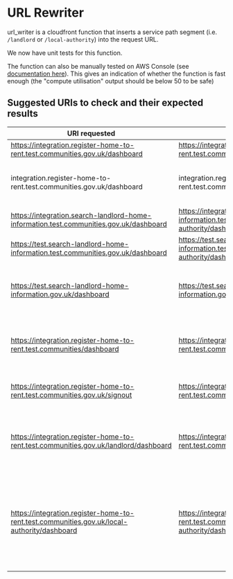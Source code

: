 # URL Rewriter

url_writer is a cloudfront function that inserts a service path segment (i.e. `/landlord` or `/local-authority`) into the request URL.

We now have unit tests for this function.

The function can also be manually tested on AWS Console (see [documentation here](https://docs.aws.amazon.com/AmazonCloudFront/latest/DeveloperGuide/test-function.html)). This gives an indication of whether the function is fast enough (the "compute utilisation" output should be below 50 to be safe) 

## Suggested URIs to check and their expected results

| URI requested                                                                               | Expected output                                                                                        | Notes                                                                                              |
|---------------------------------------------------------------------------------------------|--------------------------------------------------------------------------------------------------------|----------------------------------------------------------------------------------------------------|
| https://integration.register-home-to-rent.test.communities.gov.uk/dashboard                 | https://integration.register-home-to-rent.test.communities.gov.uk/landlord/dashboard                   | Landlord dashboard                                                                                 |
| integration.register-home-to-rent.test.communities.gov.uk/dashboard                         | integration.register-home-to-rent.test.communities.gov.uk/landlord/dashboard                           | Works whether the url scheme is included or not                                                    |
| https://integration.search-landlord-home-information.test.communities.gov.uk/dashboard      | https://integration.search-landlord-home-information.test.communities.gov.uk/local-authority/dashboard | Local authority dashboard                                                                          |
| https://test.search-landlord-home-information.test.communities.gov.uk/dashboard             | https://test.search-landlord-home-information.test.communities.gov.uk/local-authority/dashboard        | Works for any environment                                                                          |
| https://test.search-landlord-home-information.gov.uk/dashboard                              | https://test.search-landlord-home-information.gov.uk/local-authority/dashboard                         | Works for modified domain (needs to include .gov.uk)                                               |
| https://integration.register-home-to-rent.test.communities/dashboard                        | https://integration.register-home-to-rent.test.communities/dashboard                                   | Returns the original url if the domain does not include .gov.uk                                    |
| https://integration.register-home-to-rent.test.communities.gov.uk/signout                   | https://integration.register-home-to-rent.test.communities.gov.uk/signout                              | Returns the original url for excluded endpoints                                                    |
| https://integration.register-home-to-rent.test.communities.gov.uk/landlord/dashboard        | https://integration.register-home-to-rent.test.communities.gov.uk/landlord/dashboard                   | Returns the original url if the correct service name is already included                           |
| https://integration.register-home-to-rent.test.communities.gov.uk/local-authority/dashboard | https://integration.register-home-to-rent.test.communities.gov.uk/landlord/local-authority/dashboard   | Adds the correct service name when the incorrect one is included - expect this to give a 404 error |